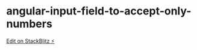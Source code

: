 # angular-input-field-to-accept-only-numbers

[Edit on StackBlitz ⚡️](https://stackblitz.com/edit/angular-input-field-to-accept-only-numbers-lhzx8w)
